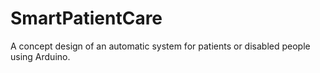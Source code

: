 # SmartPatientCare

A concept design of an automatic system for patients or disabled people using Arduino.
